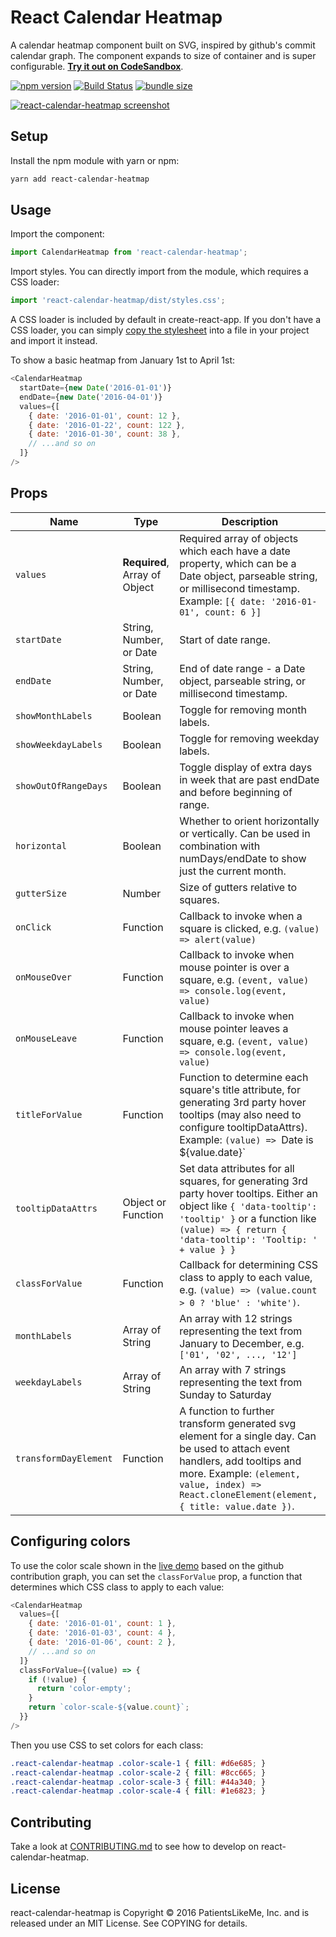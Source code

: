 # React Calendar Heatmap

A calendar heatmap component built on SVG, inspired by github's commit calendar graph. The component expands to size of container and is super configurable. [**Try it out on CodeSandbox**](https://codesandbox.io/s/73mk9wlyx).

[![npm version](https://badge.fury.io/js/react-calendar-heatmap.svg)](https://badge.fury.io/js/react-calendar-heatmap)
[![Build Status](https://travis-ci.org/kevinsqi/react-calendar-heatmap.svg?branch=master)](https://travis-ci.org/kevinsqi/react-calendar-heatmap)
[![bundle size](https://img.shields.io/bundlephobia/min/react-calendar-heatmap.svg)](https://bundlephobia.com/result?p=react-calendar-heatmap)

[![react-calendar-heatmap screenshot](/demo/public/react-calendar-heatmap.png?raw=true)](https://codesandbox.io/s/73mk9wlyx)

## Setup

Install the npm module with yarn or npm:

```bash
yarn add react-calendar-heatmap
```

## Usage

Import the component:

```javascript
import CalendarHeatmap from 'react-calendar-heatmap';
```

Import styles. You can directly import from the module, which requires a CSS loader:

```javascript
import 'react-calendar-heatmap/dist/styles.css';
```

A CSS loader is included by default in create-react-app. If you don't have a CSS loader, you can simply [copy the stylesheet](src/styles.css) into a file in your project and import it instead.

To show a basic heatmap from January 1st to April 1st:

```javascript
<CalendarHeatmap
  startDate={new Date('2016-01-01')}
  endDate={new Date('2016-04-01')}
  values={[
    { date: '2016-01-01', count: 12 },
    { date: '2016-01-22', count: 122 },
    { date: '2016-01-30', count: 38 },
    // ...and so on
  ]}
/>
```

## Props

| Name | Type | Description |
| ---- | ---- | ----------- |
| `values` | **Required**, Array of Object | Required array of objects which each have a date property, which can be a Date object, parseable string, or millisecond timestamp. Example: `[{ date: '2016-01-01', count: 6 }]` |
| `startDate` | String, Number, or Date | Start of date range. |
| `endDate` | String, Number, or Date | End of date range - a Date object, parseable string, or millisecond timestamp. |
| `showMonthLabels` | Boolean | Toggle for removing month labels. |
| `showWeekdayLabels` | Boolean | Toggle for removing weekday labels. |
| `showOutOfRangeDays` | Boolean | Toggle display of extra days in week that are past endDate and before beginning of range. |
| `horizontal` | Boolean | Whether to orient horizontally or vertically. Can be used in combination with numDays/endDate to show just the current month. |
| `gutterSize` | Number | Size of gutters relative to squares. |
| `onClick` | Function | Callback to invoke when a square is clicked, e.g. `(value) => alert(value)` |
| `onMouseOver` | Function | Callback to invoke when mouse pointer is over a square, e.g. `(event, value) => console.log(event, value)` |
| `onMouseLeave` | Function | Callback to invoke when mouse pointer leaves a square, e.g. `(event, value) => console.log(event, value)` |
| `titleForValue` | Function | Function to determine each square's title attribute, for generating 3rd party hover tooltips (may also need to configure tooltipDataAttrs). Example: `(value) => `Date is ${value.date}` |
| `tooltipDataAttrs` | Object or Function | Set data attributes for all squares, for generating 3rd party hover tooltips. Either an object like `{ 'data-tooltip': 'tooltip' }` or a function like `(value) => { return { 'data-tooltip': 'Tooltip: ' + value } }` |
| `classForValue` | Function | Callback for determining CSS class to apply to each value, e.g. `(value) => (value.count > 0 ? 'blue' : 'white')`. |
| `monthLabels` | Array of String | An array with 12 strings representing the text from January to December, e.g. `['01', '02', ..., '12']` |
| `weekdayLabels` | Array of String | An array with 7 strings representing the text from Sunday to Saturday |
| `transformDayElement` | Function | A function to further transform generated svg element for a single day. Can be used to attach event handlers, add tooltips and more. Example: `(element, value, index) => React.cloneElement(element, { title: value.date })`. |


## Configuring colors

To use the color scale shown in the [live demo](https://www.kevinqi.com/react-calendar-heatmap/) based on the github contribution graph, you can set the `classForValue` prop, a function that determines which CSS class to apply to each value:

```javascript
<CalendarHeatmap
  values={[
    { date: '2016-01-01', count: 1 },
    { date: '2016-01-03', count: 4 },
    { date: '2016-01-06', count: 2 },
    // ...and so on
  ]}
  classForValue={(value) => {
    if (!value) {
      return 'color-empty';
    }
    return `color-scale-${value.count}`;
  }}
/>
```

Then you use CSS to set colors for each class:

```css
.react-calendar-heatmap .color-scale-1 { fill: #d6e685; }
.react-calendar-heatmap .color-scale-2 { fill: #8cc665; }
.react-calendar-heatmap .color-scale-3 { fill: #44a340; }
.react-calendar-heatmap .color-scale-4 { fill: #1e6823; }
```

## Contributing

Take a look at [CONTRIBUTING.md](/CONTRIBUTING.md) to see how to develop on react-calendar-heatmap.

## License

react-calendar-heatmap is Copyright &copy; 2016 PatientsLikeMe, Inc. and is released under an MIT License.  See COPYING for details.
